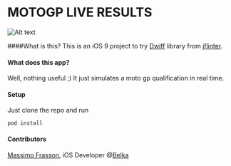 # MOTOGP LIVE RESULTS
![Alt text](http://s16.postimg.org/mc94tu239/Logo.png)

####What is this?
This is an iOS 9 project to try [Dwiff](https://github.com/jflinter/Dwifft) library from [jflinter](https://github.com/jflinter).

#### What does this app?
Well, nothing useful ;) It just simulates a moto gp qualification in real time.

#### Setup
Just clone the repo and run
```
pod install
```

#### Contributors
[Massimo Frasson](https://github.com/MaxFrax), iOS Developer @[Belka](https://github.com/BelkaLab)
